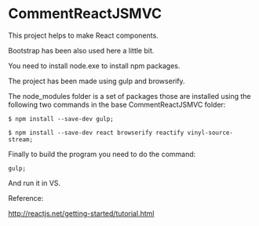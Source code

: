 # CommentReactJSMVC
This project helps to make React components.

Bootstrap has been also used here a little bit.

You need to install node.exe to install npm packages.

The project has been made using gulp and browserify.

The node_modules folder is a set of packages those are installed using the following two commands in the base CommentReactJSMVC folder:

    $ npm install --save-dev gulp;
    
    $ npm install --save-dev react browserify reactify vinyl-source-stream;

Finally to build the program you need to do the command:

    gulp;

And run it in VS.

Reference:

http://reactjs.net/getting-started/tutorial.html

